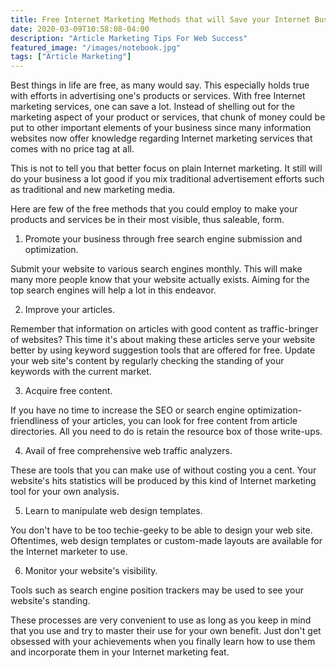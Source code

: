```yaml
---
title: Free Internet Marketing Methods that will Save your Internet Business
date: 2020-03-09T10:58:08-04:00
description: "Article Marketing Tips For Web Success"
featured_image: "/images/notebook.jpg"
tags: ["Article Marketing"]
---
```


Best things in life are free, as many would say. This especially holds true with efforts in advertising one's products or services. With free Internet marketing services, one can save a lot. Instead of shelling out for the marketing aspect of your product or services, that chunk of money could be put to other important elements of your business since many information websites now offer knowledge regarding Internet marketing services that comes with no price tag at all.

This is not to tell you that better focus on plain Internet marketing. It still will do your business a lot good if you mix traditional advertisement efforts such as traditional and new marketing media.

Here are few of the free methods that you could employ to make your products and services be in their most visible, thus saleable, form.


1. Promote your business through free search engine submission and optimization.

Submit your website to various search engines monthly. This will make many more people know that your website actually exists. Aiming for the top search engines will help a lot in this endeavor.

2. Improve your articles.

Remember that information on articles with good content as traffic-bringer of websites? This time it's about making these articles serve your website better by using keyword suggestion tools that are offered for free. Update your web site's content by regularly checking the standing of your keywords with the current market.

3. Acquire free content.

If you have no time to increase the SEO or search engine optimization-friendliness of your articles, you can look for free content from article directories. All you need to do is retain the resource box of those write-ups. 

4. Avail of free comprehensive web traffic analyzers.

These are tools that you can make use of without costing you a cent. Your website's hits statistics will be produced by this kind of Internet marketing tool for your own analysis.

5. Learn to manipulate web design templates.

You don't have to be too techie-geeky to be able to design your web site. Oftentimes, web design templates or custom-made layouts are available for the Internet marketer to use.

6. Monitor your website's visibility.

Tools such as search engine position trackers may be used to see your website's standing. 

These processes are very convenient to use as long as you keep in mind that you use and try to master their use for your own benefit. Just don't get obsessed with your achievements when you finally learn how to use them and incorporate them in your Internet marketing feat. 
 

